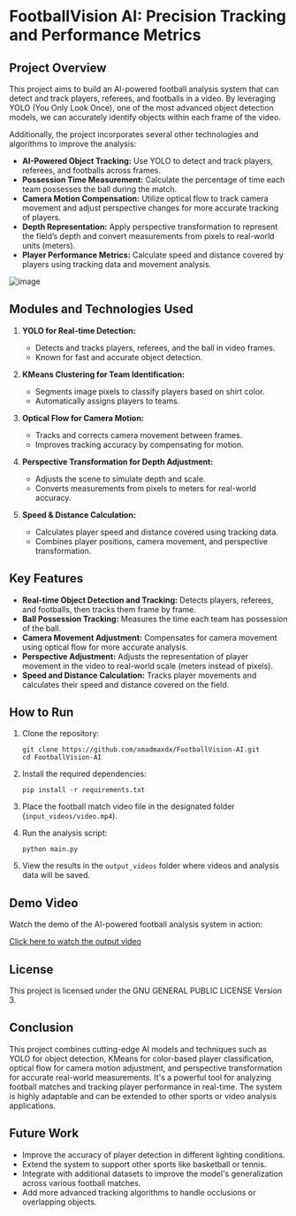 # FootballVision AI: Precision Tracking and Performance Metrics

## Project Overview

This project aims to build an AI-powered football analysis system that can detect and track players, referees, and footballs in a video. By leveraging YOLO (You Only Look Once), one of the most advanced object detection models, we can accurately identify objects within each frame of the video. 

Additionally, the project incorporates several other technologies and algorithms to improve the analysis:

- **AI-Powered Object Tracking:** Use YOLO to detect and track players, referees, and footballs across frames.
- **Possession Time Measurement:** Calculate the percentage of time each team possesses the ball during the match.
- **Camera Motion Compensation:** Utilize optical flow to track camera movement and adjust perspective changes for more accurate tracking of players.
- **Depth Representation:** Apply perspective transformation to represent the field’s depth and convert measurements from pixels to real-world units (meters).
- **Player Performance Metrics:** Calculate speed and distance covered by players using tracking data and movement analysis.



![image](https://github.com/user-attachments/assets/30c7dc60-8e41-4e8c-8234-5ed2617396a7)


## Modules and Technologies Used

1. **YOLO for Real-time Detection:**
   - Detects and tracks players, referees, and the ball in video frames.
   - Known for fast and accurate object detection.

2. **KMeans Clustering for Team Identification:**
   - Segments image pixels to classify players based on shirt color.
   - Automatically assigns players to teams.

3. **Optical Flow for Camera Motion:**
   - Tracks and corrects camera movement between frames.
   - Improves tracking accuracy by compensating for motion.

4. **Perspective Transformation for Depth Adjustment:**
   - Adjusts the scene to simulate depth and scale.
   - Converts measurements from pixels to meters for real-world accuracy.

5. **Speed & Distance Calculation:**
   - Calculates player speed and distance covered using tracking data.
   - Combines player positions, camera movement, and perspective transformation.


## Key Features

- **Real-time Object Detection and Tracking:** Detects players, referees, and footballs, then tracks them frame by frame.
- **Ball Possession Tracking:** Measures the time each team has possession of the ball.
- **Camera Movement Adjustment:** Compensates for camera movement using optical flow for more accurate analysis.
- **Perspective Adjustment:** Adjusts the representation of player movement in the video to real-world scale (meters instead of pixels).
- **Speed and Distance Calculation:** Tracks player movements and calculates their speed and distance covered on the field.

## How to Run

1. Clone the repository:

   ```
   git clone https://github.com/xmadmaxdx/FootballVision-AI.git
   cd FootballVision-AI
   ```

2. Install the required dependencies:

   ```
   pip install -r requirements.txt
   ```

3. Place the football match video file in the designated folder (`input_videos/video.mp4`).

4. Run the analysis script:

   ```
   python main.py
   ```

5. View the results in the `output_videos` folder where videos and analysis data will be saved.

## Demo Video

Watch the demo of the AI-powered football analysis system in action:

[Click here to watch the output video](https://drive.google.com/file/d/1DkIH1RPDXSx1m2Fut-qKE71-Rcp9lJ7s/view?usp=sharing)


## License

This project is licensed under the GNU GENERAL PUBLIC LICENSE Version 3.

## Conclusion

This project combines cutting-edge AI models and techniques such as YOLO for object detection, KMeans for color-based player classification, optical flow for camera motion adjustment, and perspective transformation for accurate real-world measurements. It's a powerful tool for analyzing football matches and tracking player performance in real-time. The system is highly adaptable and can be extended to other sports or video analysis applications.

## Future Work

- Improve the accuracy of player detection in different lighting conditions.
- Extend the system to support other sports like basketball or tennis.
- Integrate with additional datasets to improve the model's generalization across various football matches.
- Add more advanced tracking algorithms to handle occlusions or overlapping objects.
